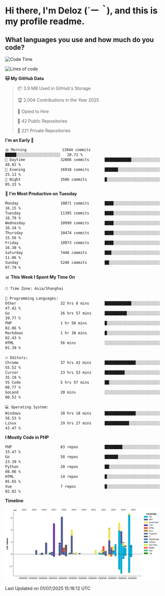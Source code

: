 # **Hi there, I'm Deloz (*´ー｀*), and this is my profile readme.**

## **What languages you use and how much do you code?**

<!--START_SECTION:waka-->
![Code Time](http://img.shields.io/badge/Code%20Time-6%2C819%20hrs%2025%20mins-blue)

![Lines of code](https://img.shields.io/badge/From%20Hello%20World%20I%27ve%20Written-57.0%20million%20lines%20of%20code-blue)

**🐱 My GitHub Data** 

> 📦 3.9 MB Used in GitHub's Storage 
 > 
> 🏆 2,004 Contributions in the Year 2025
 > 
> 💼 Opted to Hire
 > 
> 📜 42 Public Repositories 
 > 
> 🔑 221 Private Repositories 
 > 
**I'm an Early 🐤** 

```text
🌞 Morning                13944 commits       █████░░░░░░░░░░░░░░░░░░░░   20.71 % 
🌆 Daytime                32866 commits       ████████████░░░░░░░░░░░░░   48.82 % 
🌃 Evening                16918 commits       ██████░░░░░░░░░░░░░░░░░░░   25.13 % 
🌙 Night                  3586 commits        █░░░░░░░░░░░░░░░░░░░░░░░░   05.33 % 
```
📅 **I'm Most Productive on Tuesday** 

```text
Monday                   10871 commits       ████░░░░░░░░░░░░░░░░░░░░░   16.15 % 
Tuesday                  11305 commits       ████░░░░░░░░░░░░░░░░░░░░░   16.79 % 
Wednesday                10999 commits       ████░░░░░░░░░░░░░░░░░░░░░   16.34 % 
Thursday                 10474 commits       ████░░░░░░░░░░░░░░░░░░░░░   15.56 % 
Friday                   10973 commits       ████░░░░░░░░░░░░░░░░░░░░░   16.30 % 
Saturday                 7446 commits        ███░░░░░░░░░░░░░░░░░░░░░░   11.06 % 
Sunday                   5246 commits        ██░░░░░░░░░░░░░░░░░░░░░░░   07.79 % 
```


📊 **This Week I Spent My Time On** 

```text
🕑︎ Time Zone: Asia/Shanghai

💬 Programming Languages: 
Other                    32 hrs 8 mins       ████████████░░░░░░░░░░░░░   47.42 % 
Go                       26 hrs 57 mins      ██████████░░░░░░░░░░░░░░░   39.77 % 
PHP                      1 hr 56 mins        █░░░░░░░░░░░░░░░░░░░░░░░░   02.86 % 
Markdown                 1 hr 38 mins        █░░░░░░░░░░░░░░░░░░░░░░░░   02.43 % 
HTML                     56 mins             ░░░░░░░░░░░░░░░░░░░░░░░░░   01.39 % 

🔥 Editors: 
Chrome                   37 hrs 42 mins      ██████████████░░░░░░░░░░░   55.52 % 
Cursor                   23 hrs 53 mins      █████████░░░░░░░░░░░░░░░░   35.19 % 
VS Code                  5 hrs 57 mins       ██░░░░░░░░░░░░░░░░░░░░░░░   08.77 % 
GoLand                   20 mins             ░░░░░░░░░░░░░░░░░░░░░░░░░   00.52 % 

💻 Operating System: 
Windows                  38 hrs 18 mins      ██████████████░░░░░░░░░░░   56.53 % 
Linux                    29 hrs 27 mins      ███████████░░░░░░░░░░░░░░   43.47 % 
```

**I Mostly Code in PHP** 

```text
PHP                      83 repos            ████████░░░░░░░░░░░░░░░░░   33.47 % 
Go                       58 repos            ██████░░░░░░░░░░░░░░░░░░░   23.39 % 
Python                   20 repos            ██░░░░░░░░░░░░░░░░░░░░░░░   08.06 % 
HTML                     14 repos            █░░░░░░░░░░░░░░░░░░░░░░░░   05.65 % 
Vue                      7 repos             █░░░░░░░░░░░░░░░░░░░░░░░░   02.82 % 
```



**Timeline**

![Lines of Code chart](https://raw.githubusercontent.com/deloz/deloz/main/assets/bar_graph.png)


 Last Updated on 01/07/2025 15:18:12 UTC
<!--END_SECTION:waka-->
